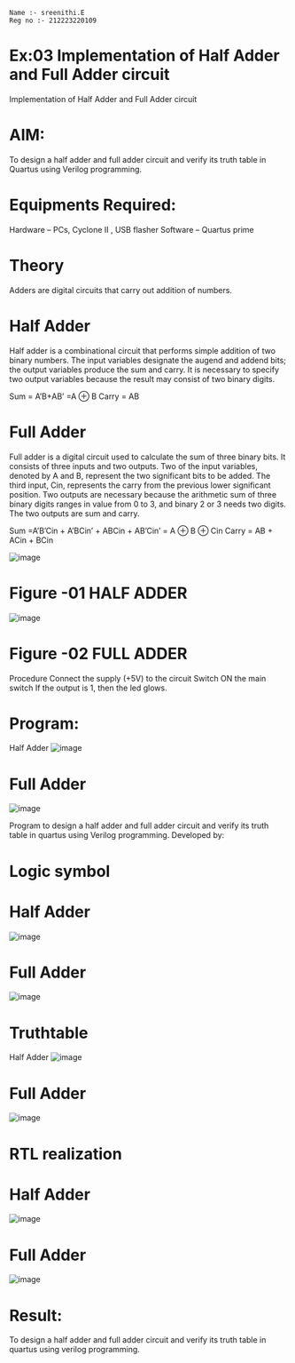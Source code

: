 ```
Name :- sreenithi.E
Reg no :- 212223220109
```
# Ex:03 Implementation of Half Adder and Full Adder circuit
Implementation of Half Adder and Full Adder circuit

# AIM:
To design a half adder and full adder circuit and verify its truth table in Quartus using Verilog programming.

# Equipments Required:
Hardware – PCs, Cyclone II , USB flasher Software – Quartus prime

# Theory
Adders are digital circuits that carry out addition of numbers.

# Half Adder
Half adder is a combinational circuit that performs simple addition of two binary numbers. The input variables designate the augend and addend bits; the output variables produce the sum and carry. It is necessary to specify two output variables because the result may consist of two binary digits.

Sum = A’B+AB’ =A ⊕ B Carry = AB

# Full Adder
Full adder is a digital circuit used to calculate the sum of three binary bits. It consists of three inputs and two outputs. Two of the input variables, denoted by A and B, represent the two significant bits to be added. The third input, Cin, represents the carry from the previous lower significant position. Two outputs are necessary because the arithmetic sum of three binary digits ranges in value from 0 to 3, and binary 2 or 3 needs two digits. The two outputs are sum and carry.

Sum =A’B’Cin + A’BCin’ + ABCin + AB’Cin’ = A ⊕ B ⊕ Cin Carry = AB + ACin + BCin

![image](https://github.com/sreenithi123/Exp-02-Implementation-of-Half-Adder-and-Full-Adder-circuit/assets/145743046/3ff7fcda-9c59-4e12-9e7f-efdbdc8ffad8)


# Figure -01 HALF ADDER
![image](https://github.com/sreenithi123/Exp-02-Implementation-of-Half-Adder-and-Full-Adder-circuit/assets/145743046/e0adbdd3-d19c-4cff-a4f4-446349a5a419)


# Figure -02 FULL ADDER
Procedure
Connect the supply (+5V) to the circuit Switch ON the main switch If the output is 1, then the led glows.

# Program:
Half Adder
![image](https://github.com/sreenithi123/Exp-02-Implementation-of-Half-Adder-and-Full-Adder-circuit/assets/145743046/d65c7ca6-8df4-4bf4-af40-595e705ebbc3)

# Full Adder
![image](https://github.com/sreenithi123/Exp-02-Implementation-of-Half-Adder-and-Full-Adder-circuit/assets/145743046/21caa654-0347-48e8-8a59-c83d67c12639)


Program to design a half adder and full adder circuit and verify its truth table in quartus using Verilog programming. Developed by:

# Logic symbol
# Half Adder
![image](https://github.com/sreenithi123/Exp-02-Implementation-of-Half-Adder-and-Full-Adder-circuit/assets/145743046/43d99de4-c8cd-46f0-a60e-13c66d0ea620)


# Full Adder
![image](https://github.com/sreenithi123/Exp-02-Implementation-of-Half-Adder-and-Full-Adder-circuit/assets/145743046/bd7e9e0d-7584-44ae-867d-60b04078b397)


# Truthtable
Half Adder
![image](https://github.com/sreenithi123/Exp-02-Implementation-of-Half-Adder-and-Full-Adder-circuit/assets/145743046/bdc11f49-e204-4337-8c25-2dd4287e0690)


# Full Adder
![image](https://github.com/sreenithi123/Exp-02-Implementation-of-Half-Adder-and-Full-Adder-circuit/assets/145743046/c4005607-8291-4d83-9ba9-7fd5ba52f603)

# RTL realization
# Half Adder
![image](https://github.com/sreenithi123/Exp-02-Implementation-of-Half-Adder-and-Full-Adder-circuit/assets/145743046/c3bc8c19-da0a-4203-a505-91f79508557e)

# Full Adder
![image](https://github.com/sreenithi123/Exp-02-Implementation-of-Half-Adder-and-Full-Adder-circuit/assets/145743046/b62737d1-1846-4775-ae63-e6b4adebc037)


# Result:
To design a half adder and full adder circuit and verify its truth table in quartus using verilog programming.
